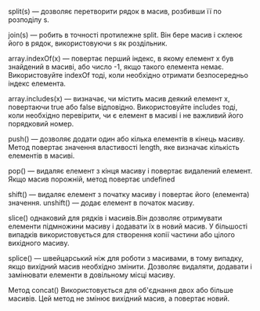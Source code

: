 split(s) — дозволяє перетворити рядок в масив, розбивши її по розподілу s. 

join(s) — робить в точності протилежне split. Він бере масив і склеює його в рядок, використовуючи s як роздільник.

array.indexOf(x) — повертає перший індекс, в якому елемент x був знайдений в масиві, або число -1, якщо такого елемента немає. Використовуйте indexOf тоді, коли необхідно отримати безпосередньо індекс елемента.

array.includes(x) — визначає, чи містить масив деякий елемент x, повертаючи true або false відповідно. Використовуйте includes тоді, коли необхідно перевірити, чи є елемент в масиві і не важливий його порядковий номер.

push() — дозволяє додати один або кілька елементів в кінець масиву. Метод повертає значення властивості length, яке визначає кількість елементів в масиві.

pop() — видаляє елемент з кінця масиву і повертає видалений елемент. Якщо масив порожній, метод повертає undefined

shift() — видаляє елемент з початку масиву і повертає його (елемента) значення.
unshift() — додає елемент в початок масиву.

slice() однаковий для рядків і масивів.Він дозволяє отримувати елементи підмножини масиву і додавати їх в новий масив. У більшості випадків використовується для створення копії частини або цілого вихідного масиву.

splice() — швейцарський ніж для роботи з масивами, в тому випадку, якщо вихідний масив необхідно змінити. Дозволяє видаляти, додавати і замінювати елементи в довільному місці масиву.

Метод concat()
Використовується для об'єднання двох або більше масивів. Цей метод не змінює вихідний масив, а повертає новий.
